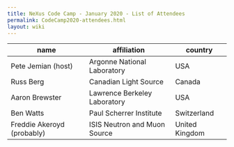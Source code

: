```yaml
---
title: NeXus Code Camp - January 2020 - List of Attendees
permalink: CodeCamp2020-attendees.html
layout: wiki
---
```


| name | affiliation | country |
| --- | --- | --- |
| Pete Jemian (host) | Argonne National Laboratory | USA |
| Russ Berg | Canadian Light Source | Canada |
| Aaron Brewster | Lawrence Berkeley Laboratory | USA |
| Ben Watts | Paul Scherrer Institute | Switzerland |
| Freddie Akeroyd (probably) | ISIS Neutron and Muon Source | United Kingdom |
